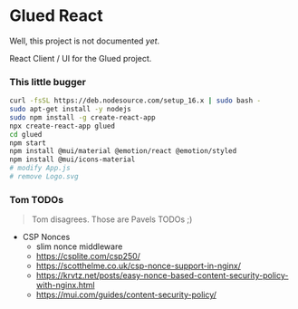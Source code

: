 # Glued React

Well, this project is not documented *yet*.

React Client / UI for the Glued project.


### This little bugger

```sh
curl -fsSL https://deb.nodesource.com/setup_16.x | sudo bash -
sudo apt-get install -y nodejs
sudo npm install -g create-react-app
npx create-react-app glued
cd glued
npm start
npm install @mui/material @emotion/react @emotion/styled
npm install @mui/icons-material
# modify App.js
# remove Logo.svg
```

### Tom TODOs
> Tom disagrees. Those are Pavels TODOs ;)
- CSP Nonces
  - slim nonce middleware
  - https://csplite.com/csp250/
  - https://scotthelme.co.uk/csp-nonce-support-in-nginx/
  - https://krvtz.net/posts/easy-nonce-based-content-security-policy-with-nginx.html
  - https://mui.com/guides/content-security-policy/


